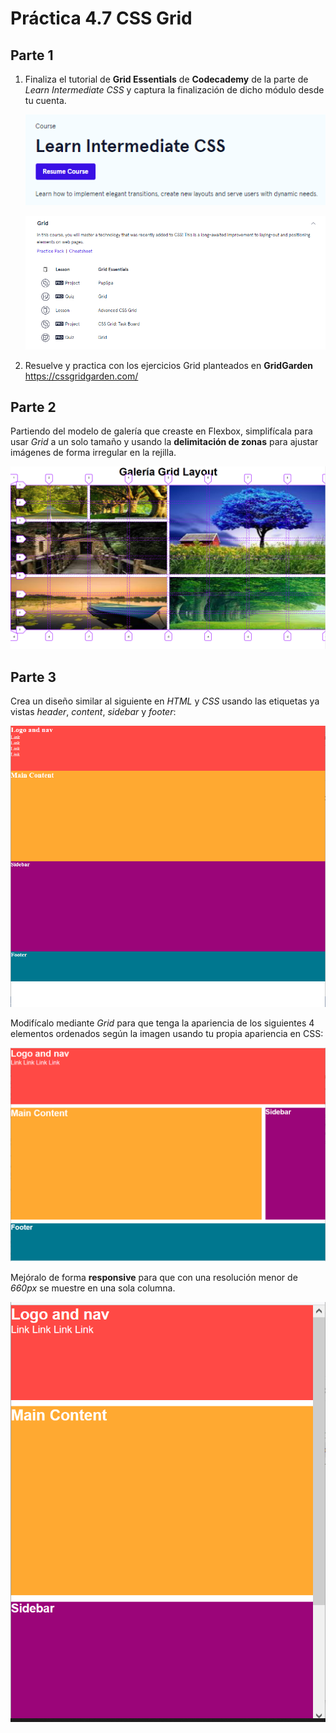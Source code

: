 # Práctica 4.7 CSS Grid 

## Parte 1

1. Finaliza el tutorial de **Grid Essentials** de **Codecademy** de la parte de *Learn Intermediate CSS* y captura la finalización de dicho módulo desde tu cuenta.  
      
    ![](media/a8ef4b8035dca1f0187f42c476dd20ce.png)  
      
    ![](media/af6ddb7c82f35c2809978d95a3f377b0.png)

2. Resuelve y practica con los ejercicios Grid planteados en **GridGarden** <https://cssgridgarden.com/>

## Parte 2

Partiendo del modelo de galería que creaste en Flexbox, simplifícala para usar *Grid* a un solo tamaño y usando la **delimitación de zonas** para ajustar imágenes de forma irregular en la rejilla.

![](media/0c877362ad434d2d580ee39324a3d510.png)

## Parte 3

Crea un diseño similar al siguiente en *HTML* y *CSS* usando las etiquetas ya vistas *header*, *content*, *sidebar* y *footer*: 

![](media/1568e0b29abc743a6293b8ee426db807.png)

Modifícalo mediante *Grid* para que tenga la apariencia de los siguientes 4 elementos ordenados según la imagen usando tu propia apariencia en CSS:

![](media/dc2f8055f5eb83c8f8998cbc6ecca0b3.png)

Mejóralo de forma **responsive** para que con una resolución menor de *660px* se muestre en una sola columna.

![](media/6b51b484628367916f932f0385196c25.png)


